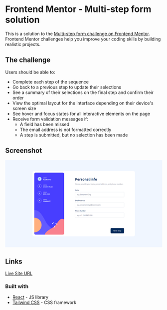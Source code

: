# Frontend Mentor - Multi-step form solution

This is a solution to the [Multi-step form challenge on Frontend Mentor](https://www.frontendmentor.io/challenges/multistep-form-YVAnSdqQBJ). Frontend Mentor challenges help you improve your coding skills by building realistic projects.

## The challenge

Users should be able to:

- Complete each step of the sequence
- Go back to a previous step to update their selections
- See a summary of their selections on the final step and confirm their order
- View the optimal layout for the interface depending on their device's screen size
- See hover and focus states for all interactive elements on the page
- Receive form validation messages if:
  - A field has been missed
  - The email address is not formatted correctly
  - A step is submitted, but no selection has been made

## Screenshot

![](design/screencapture-localhost-5173-multi-step-form-2023-10-27-15_47_17.png)

## Links

[Live Site URL](https://vorrio.github.io/multi-step-form/)

### Built with

- [React](https://reactjs.org/) - JS library
- [Tailwind CSS](https://tailwindcss.com/) - CSS framework
